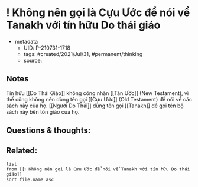 # ! Không nên gọi là Cựu Ước để nói về Tanakh với tín hữu Do thái giáo

- metadata
	- UID: P-210731-1718
	- tags: #created/2021/Jul/31, #permanent/thinking  
	- source: 

## Notes
Tín hữu [[Do Thái Giáo]] không công nhận [[Tân Ước]] (New Testament), vì thế cũng không nên dùng tên gọi [[Cựu Ước]] (Old Testament) để nói về các sách này của họ. [[Người Do Thái]] dùng tên gọi [[Tanakh]] để gọi tên bộ sách này bên tôn giáo của họ.

## Questions & thoughts:

## Related:
```dataview
list
from [[❕ Không nên gọi là Cựu Ước để nói về Tanakh với tín hữu Do thái giáo]]
sort file.name asc
```
